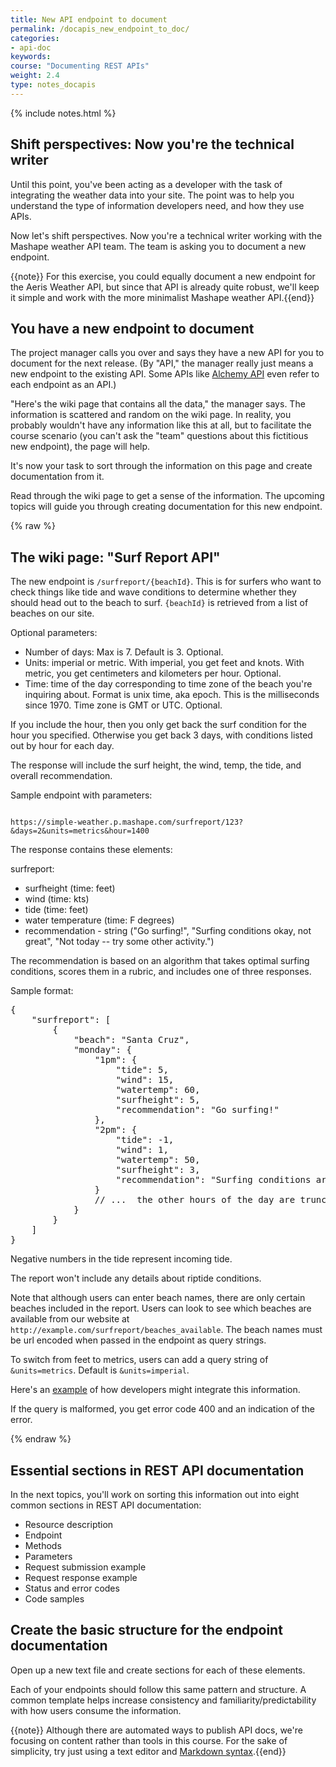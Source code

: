 ```yaml
---
title: New API endpoint to document
permalink: /docapis_new_endpoint_to_doc/
categories:
- api-doc
keywords: 
course: "Documenting REST APIs"
weight: 2.4
type: notes_docapis
---
```

{% include notes.html %}

## Shift perspectives: Now you're the technical writer

Until this point, you've been acting as a developer with the task of integrating the weather data into your site. The point was to help you understand the type of information developers need, and how they use APIs.

Now let's shift perspectives. Now you're a technical writer working with the Mashape weather API team. The team is asking you to document a new endpoint. 

{{note}} For this exercise, you could equally document a new endpoint for the Aeris Weather API, but since that API is already quite robust, we'll keep it simple and work with the more minimalist Mashape weather API.{{end}}

## You have a new endpoint to document

The project manager calls you over and says they have a new API for you to document for the next release. (By "API," the manager really just means a new endpoint to the existing API. Some APIs like [Alchemy API](http://www.alchemyapi.com/api/) even refer to each endpoint as an API.)

"Here's the wiki page that contains all the data," the manager says. The information is scattered and random on the wiki page. In reality, you probably wouldn't have any information like this at all, but to facilitate the course scenario (you can't ask the "team" questions about this fictitious new endpoint), the page will help.

It's now your task to sort through the information on this page and create documentation from it.

Read through the wiki page to get a sense of the information. The upcoming topics will guide you through creating documentation for this new endpoint.

<div class="docSample">{% raw %}
<h2>The wiki page: "Surf Report API"</h2>

<p>The new endpoint is <code>/surfreport/{beachId}</code>. This is for surfers who want to check things like tide and wave conditions to determine whether they should head out to the beach to surf. <code>{beachId}</code> is retrieved from a list of beaches on our site.</p>

<p>Optional parameters: </p>

<ul>
<li>Number of days: Max is 7. Default is 3. Optional.</li>
<li>Units: imperial or metric. With imperial, you get feet and knots. With metric, you get centimeters and kilometers per hour. Optional.</li>
<li>Time: time of the day corresponding to time zone of the beach you're inquiring about. Format is unix time, aka epoch. This is the milliseconds since 1970. Time zone is GMT or UTC. Optional.</li>
</ul>

<p>If you include the hour, then you only get back the surf condition for the hour you specified. Otherwise you get back 3 days, with conditions listed out by hour for each day. </p>

<p>The response will include the surf height, the wind, temp, the tide, and overall recommendation.</p>

<p>Sample endpoint with parameters: </p>

<code>
https://simple-weather.p.mashape.com/surfreport/123?&days=2&units=metrics&hour=1400
</code>

<p>The response contains these elements:</p>

<p>surfreport: </p>

<ul>
<li>surfheight (time: feet)</li>
<li>wind (time: kts)</li>
<li>tide (time: feet)</li>
<li>water temperature (time: F degrees)</li>
<li>recommendation - string ("Go surfing!", "Surfing conditions okay, not great", "Not today -- try some other activity.")</li>
</ul>
 
<p>The recommendation is based on an algorithm that takes optimal surfing conditions, scores them in a rubric, and includes one of three responses.</p>
 
<p>Sample format:</p>
 
<pre>
{
    "surfreport": [
        {
            "beach": "Santa Cruz",
            "monday": {
                "1pm": {
                    "tide": 5,
                    "wind": 15,
                    "watertemp": 60,
                    "surfheight": 5,
                    "recommendation": "Go surfing!"
                },
                "2pm": {
                    "tide": -1,
                    "wind": 1,
                    "watertemp": 50,
                    "surfheight": 3,
                    "recommendation": "Surfing conditions are okay, not great"
                }
                // ...  the other hours of the day are truncated here.
            }
        }
    ]
}
</pre>

<p>Negative numbers in the tide represent incoming tide.</p>

<p>The report won't include any details about riptide conditions. </p>

<p>Note that although users can enter beach names, there are only certain beaches included in the report. Users can look to see which beaches are available from our website at <code>http://example.com/surfreport/beaches_available</code>. The beach names must be url encoded when passed in the endpoint as query strings.</p>

<p>To switch from feet to metrics, users can add a query string of <code>&units=metrics</code>. Default is <code>&units=imperial</code>.</p>

<p>Here's an <a href="http://www.surfline.com/surf-report/south-beach-ca-northern-california_5088/">example</a> of how developers might integrate this information.</p>

<p>If the query is malformed, you get error code 400 and an indication of the error.</p>
</div>
{% endraw %}

## Essential sections in REST API documentation

In the next topics, you'll work on sorting this information out into eight common sections in REST API documentation: 

* Resource description
* Endpoint
* Methods
* Parameters
* Request submission example
* Request response example
* Status and error codes
* Code samples

## Create the basic structure for the endpoint documentation

Open up a new text file and create sections for each of these elements. 

Each of your endpoints should follow this same pattern and structure. A common template helps increase consistency and familiarity/predictability with how users consume the information.

{{note}} Although there are automated ways to publish API docs, we're focusing on content rather than tools in this course. For the sake of simplicity, try just using a text editor and <a href="https://help.github.com/articles/github-flavored-markdown/">Markdown syntax</a>.{{end}}




